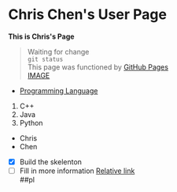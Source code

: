 # Chris Chen's User Page
**This is Chris's Page**
> Waiting for change  
`git status`  
This page was functioned by [GitHub Pages](https://pages.github.com/)  
[IMAGE](download.png)  
- [Programming Language](#pl)

1. C++
2. Java
3. Python
- Chris
- Chen
- [x] Build the skelenton
- [ ] Fill in more information
[Relative link](Page2.md)  
##pl
